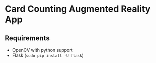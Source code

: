 # Card Counting Augmented Reality App

## Requirements

 * OpenCV with python support
 * Flask (`sudo pip install -U flask`)

